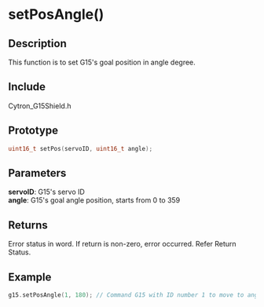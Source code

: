 # setPosAngle() #

## Description ##
This function is to set G15's goal position in angle degree.

## Include ##
Cytron_G15Shield.h

## Prototype ##
```c
uint16_t setPos(servoID, uint16_t angle);
```

## Parameters ##
**servoID**: G15's servo ID<br/>
**angle**: G15's goal angle position, starts from 0 to 359

## Returns ##
Error status in word. If return is non-zero, error occurred. Refer Return Status.

## Example ##
```c
g15.setPosAngle(1, 180); // Command G15 with ID number 1 to move to angle 180
```